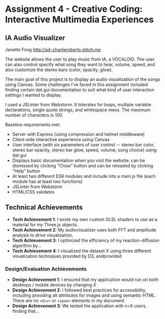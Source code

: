 Assignment 4 - Creative Coding: Interactive Multimedia Experiences
===

## IA Audio Visualizer

Janette Fong http://a4-charlieroberts.glitch.me

The website allows the user to play music from IA, a VOCALOID.  The user can also control specify what song they want to hear, volume, speed, and also customize the stereo bars (color, opacity, glow).

The main goal of this project is to display an audio visualization of the songs using Canvas.  Some challenges I've faced in this assignment included finding certain dat.gui documentation to suit 
what kind of user interaction settings I wanted to display.

I used a JSLinter from Webstorm.  It tolerates for loops, multiple variable declarations, single quote strings, and whitespace mess.  The maximum number of characters is 100.

Baseline requirements met:
- Server with Express (using compression and helmet middleware)
- Client-side interactive experience using Canvas
- User interface (with six parameters of user control -- stereo bar color, stereo bar opacity, stereo bar glow, speed, volume, song choice) using dat.gui
- Displays basic documentation when you visit the website; can be dismissed by clicking "Close" button and can be reloaded by clicking "Help" button
- At least two different ES6 modules and include into a main.js file (each module has at least two functions)
- JSLinter from Webstorm
- HTML/CSS validates

## Technical Achievements
- **Tech Achievement 1**: I wrote my own custom GLSL shaders to use as a material for my Three.js objects.
- **Tech Achievement 2**: My audiovisualizer uses both FFT and amplitude analysis to drive visualization.
- **Tech Achievement 3**: I optimized the efficiency of my reaction-diffusion algorithm by...
- **Tech Achievement 4**: I visualized the dataset X using three different visualization technqiues provided by D3, andprovided

### Design/Evaluation Achievements
- **Design Achievement 1**: I ensured that my application would run on both desktops / mobile devices by changing X
- **Design Achievement 2**: I followed best practices for accessibility, including providing alt attributes for images and using semantic HTML. There are no `<div>` or `<span>` elements in my document.
- **Design Achievement 3**: We tested the application with n=X users, finding that...
